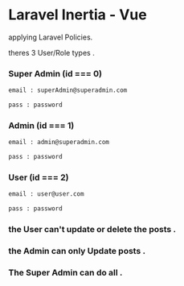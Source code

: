 
# Laravel Inertia - Vue

applying Laravel Policies.

theres 3 User/Role types .


### Super Admin  (id === 0) 
```bash
email : superAdmin@superadmin.com
```
```bash
pass : password
```

### Admin (id === 1)
```bash
email : admin@superadmin.com
```
```bash
pass : password
```

### User (id === 2)
```bash
email : user@user.com
```
```bash
pass : password
```

### the User can't update or delete the posts .

### the Admin can only Update posts .

### The Super Admin can do all .

